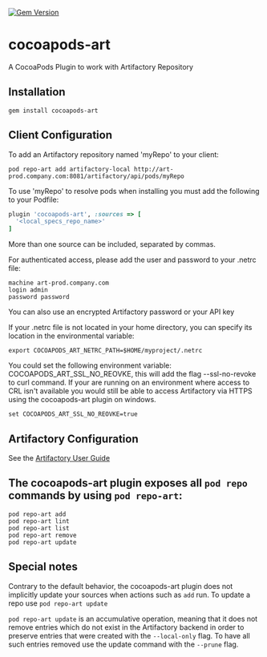 [![Gem Version](https://badge.fury.io/rb/cocoapods-art.svg)](https://badge.fury.io/rb/cocoapods-art)

# cocoapods-art
A CocoaPods Plugin to work with Artifactory Repository

## Installation
`gem install cocoapods-art`

## Client Configuration
To add an Artifactory repository named 'myRepo' to your client:
```
pod repo-art add artifactory-local http://art-prod.company.com:8081/artifactory/api/pods/myRepo
```

To use 'myRepo' to resolve pods when installing you must add the following to your Podfile:
```ruby
plugin 'cocoapods-art', :sources => [
  '<local_specs_repo_name>'    
] 
```
More than one source can be included, separated by commas.

For authenticated access, please add the user and password to your .netrc file:
```
machine art-prod.company.com
login admin
password password
```
You can also use an encrypted Artifactory password or your API key

If your .netrc file is not located in your home directory, you can specify its location in the environmental variable:
```
export COCOAPODS_ART_NETRC_PATH=$HOME/myproject/.netrc
```

You could set the following environment variable: COCOAPODS_ART_SSL_NO_REOVKE, this will add the flag --ssl-no-revoke to curl command.
If your are running on an environment where access to CRL isn't available you would still be able to access Artifactory via HTTPS using the cocoapods-art plugin on windows.
```
set COCOAPODS_ART_SSL_NO_REOVKE=true
```

## Artifactory Configuration
See the [Artifactory User Guide](https://www.jfrog.com/confluence/display/RTF/CocoaPods+Repositories)

## The cocoapods-art plugin exposes all `pod repo` commands  by using `pod repo-art`:
```
pod repo-art add
pod repo-art lint
pod repo-art list
pod repo-art remove
pod repo-art update
```
## Special notes
Contrary to the default behavior, the cocoapods-art plugin does not implicitly update your sources when actions such as `add` run. 
To update a repo use  `pod repo-art update`

`pod repo-art update` is an accumulative operation, meaning that it does not remove entries which do not exist in the Artifactory backend in order to preserve entries that were created with the `--local-only` flag. To have all such entries removed use the update command with the `--prune` flag.
